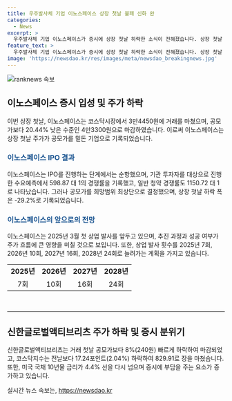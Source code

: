 ```yaml
---
title: 우주발사체 기업 이노스페이스 상장 첫날 불패 신화 완
categories:
  - News
excerpt: >
  우주발사체 기업 이노스페이스가 증시에 상장 첫날 하락한 소식이 전해졌습니다. 상장 첫날 주가는 공모가를 밑돌며 8개월 만에 깨진 기록을 세웠는데요. 이번 하락은 상장 첫날부터 공모가를 밑돈 일반 기업으로서는 지난해에 상장한 기연 이후 처음이라고 합니다. 이노스페이스는 IPO 단계에서는 순항하였으나, 상장 이후에는 투자심리의 악화, 오버행 부담 등의 이유로 낙폭을 꾸준히 키웠습니다. 이와 함께 코스닥시장 분위기도 좋지 않았는데, 이에 대한 상세한 원인과 향후 전망에 대한 정보도 확인할 수 있습니다.
feature_text: >
  우주발사체 기업 이노스페이스가 증시에 상장 첫날 하락한 소식이 전해졌습니다. 상장 첫날 주가는 공모가를 밑돌며 8개월 만에 깨진 기록을 세웠는데요. 이번 하락은 상장 첫날부터 공모가를 밑돈 일반 기업으로서는 지난해에 상장한 기연 이후 처음이라고 합니다. 이노스페이스는 IPO 단계에서는 순항하였으나, 상장 이후에는 투자심리의 악화, 오버행 부담 등의 이유로 낙폭을 꾸준히 키웠습니다. 이와 함께 코스닥시장 분위기도 좋지 않았는데, 이에 대한 상세한 원인과 향후 전망에 대한 정보도 확인할 수 있습니다.
image: 'https://newsdao.kr/res/images/meta/newsdao_breakingnews.jpg'
---
```


<p><img src="https://newsdao.kr/res/images/meta/newsdao_breakingnews.jpg" alt="ranknews 속보" /></p>

<h2 data-ke-size="size26">이노스페이스 증시 입성 및 주가 하락</h2>

<p data-ke-size="size16">이번 상장 첫날, 이노스페이스는 코스닥시장에서 3만4450원에 거래를 마쳤으며, 공모가보다 20.44% 낮은 수준인 4만3300원으로 마감하였습니다. 이로써 이노스페이스는 상장 첫날 주가가 공모가를 밑돈 기업으로 기록되었습니다. </p>

<h3><b><span style="color: #1a5490;">이노스페이스 IPO 결과</span></b></h3>

<p data-ke-size="size16">이노스페이스는 IPO를 진행하는 단계에서는 순항했으며, 기관 투자자를 대상으로 진행한 수요예측에서 598.87 대 1의 경쟁률을 기록했고, 일반 청약 경쟁률도 1150.72 대 1로 나타났습니다. 그러나 공모가를 희망범위 최상단으로 결정했으며, 상장 첫날 하락 폭은 -29.2%로 기록되었습니다. </p>

<h3><b><span style="color: #1a5490;">이노스페이스의 앞으로의 전망</span></b></h3>

<p data-ke-size="size16">이노스페이스는 2025년 3월 첫 상업 발사를 앞두고 있으며, 추진 과정과 성공 여부가 주가 흐름에 큰 영향을 미칠 것으로 보입니다. 또한, 상업 발사 횟수를 2025년 7회, 2026년 10회, 2027년 16회, 2028년 24회로 늘려가는 계획을 가지고 있습니다. </p>

<table>
  <tr>
    <td style="text-align: center; height: 17px;"><b>2025년</b></td>
    <td style="text-align: center; height: 17px;"><b>2026년</b></td>
    <td style="text-align: center; height: 17px;"><b>2027년</b></td>
    <td style="text-align: center; height: 17px;"><b>2028년</b></td>
  </tr>
  <tr>
    <td style="text-align: center; height: 17px;">7회</td>
    <td style="text-align: center; height: 17px;">10회</td>
    <td style="text-align: center; height: 17px;">16회</td>
    <td style="text-align: center; height: 17px;">24회</td>
  </tr>
</table>

<p data-ke-size="size16">&nbsp;</p>

<hr>

<h2 data-ke-size="size26">신한글로벌액티브리츠 주가 하락 및 증시 분위기</h2>

<p data-ke-size="size16">신한글로벌액티브리츠는 거래 첫날 공모가보다 8%(240원) 빠르게 하락하여 마감되었고, 코스닥지수는 전날보다 17.24포인트(2.04%) 하락하여 829.91로 장을 마쳤습니다. 또한, 미국 국채 10년물 금리가 4.4% 선을 다시 넘으며 증시에 부담을 주는 요소가 증가하고 있습니다. </p>
실시간 뉴스 속보는, <a href="https://newsdao.kr" rel="dofollow">https://newsdao.kr</a>



